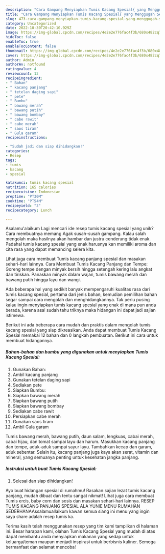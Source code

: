 ```yaml
---
description: "Cara Gampang Menyiapkan Tumis Kacang Spesial{ yang Menggugah Selera"
title: "Cara Gampang Menyiapkan Tumis Kacang Spesial{ yang Menggugah Selera"
slug: 473-cara-gampang-menyiapkan-tumis-kacang-spesial-yang-menggugah-selera
category: Uncategorized
date: 2022-10-30T20:42:10.929Z
image: https://img-global.cpcdn.com/recipes/4e2e2e776fac4f3b/680x482cq70/tumis-kacang-spesial-foto-resep-utama.jpg
hideToc: false
enableToc: true
enableTocContent: false
thumbnail: https://img-global.cpcdn.com/recipes/4e2e2e776fac4f3b/680x482cq70/tumis-kacang-spesial-foto-resep-utama.jpg
cover: https://img-global.cpcdn.com/recipes/4e2e2e776fac4f3b/680x482cq70/tumis-kacang-spesial-foto-resep-utama.jpg
author: Admin
authorAv: notfound
ratingvalue: 4
reviewcount: 13
recipeingredient:
- " Bahan"
- " kacang panjang"
- " tetelan daging sapi"
- " pete"
- " Bumbu"
- " bawang merah"
- " bawang putih"
- " bawang bombay"
- " cabe rawit"
- " cabe merah"
- " saos tiram"
- " Gula garam"
recipeinstructions:

- "Sudah jadi dan siap dihidangkan!"
categories:
- Resep
tags:
- tumis
- kacang
- spesial

katakunci: tumis kacang spesial 
nutrition: 165 calories
recipecuisine: Indonesian
preptime: "PT30M"
cooktime: "PT54M"
recipeyield: "3"
recipecategory: Lunch

---
```



Asalamu'alaikum Lagi mencari ide resep tumis kacang spesial yang unik? Cara membuatnya memang Agak susah-susah gampang. Kalau salah mengolah maka hasilnya akan hambar dan justru cenderung tidak enak. Padahal tumis kacang spesial yang enak harusnya kan memiliki aroma dan cita rasa yang dapat memancing selera kita.


Lihat juga cara membuat Tumis kacang panjang spesial dan masakan sehari-hari lainnya. Cara Membuat Tumis Kacang Panjang dan Tempe: Goreng tempe dengan minyak bersih hingga setengah kering lalu angkat dan tiriskan. Panaskan minyak dalam wajan, tumis bawang merah dan bawang putih hingga layu dan wangi.

Ada beberapa hal yang sedikit banyak mempengaruhi kualitas rasa dari tumis kacang spesial, pertama dari jenis bahan, kemudian pemilihan bahan segar sampai cara mengolah dan menghidangkannya. Tak perlu pusing kalau ingin menyiapkan tumis kacang spesial yang enak di mana pun anda berada, karena asal sudah tahu triknya maka hidangan ini dapat jadi sajian istimewa.


Berikut ini ada beberapa cara mudah dan praktis dalam mengolah tumis kacang spesial yang siap dikreasikan. Anda dapat membuat Tumis Kacang Spesial memakai 12 bahan dan 0 langkah pembuatan. Berikut ini cara untuk membuat hidangannya.

<!--inarticleads1-->

##### Bahan-bahan dan bumbu yang digunakan untuk menyiapkan Tumis Kacang Spesial:

1. Gunakan  Bahan:
1. Ambil  kacang panjang
1. Gunakan  tetelan daging sapi
1. Sediakan  pete
1. Siapkan  Bumbu:
1. Siapkan  bawang merah
1. Siapkan  bawang putih
1. Siapkan  bawang bombay
1. Sediakan  cabe rawit
1. Persiapkan  cabe merah
1. Gunakan  saos tiram
1. Ambil  Gula garam


Tumis bawang merah, bawang putih, daun salam, lengkuas, cabai merah, cabai hijau, dan tomat sampai layu dan harum. Masukkan kacang panjang dan tempe, aduk-aduk sampai sayur layu. Tambahkan kecap dan garam, aduk sebentar. Selain itu, kacang panjang juga kaya akan serat, vitamin dan mineral, yang semuanya penting untuk kesehatan jangka panjang. 

<!--inarticleads2-->

##### Instruksi untuk buat Tumis Kacang Spesial:


1. Selesai dan siap dihidangkan!

Ayo buat hidangan spesial di rumahmu! Rasakan sajian lezat tumis kacang panjang, mudah dibuat dan tentu sangat nikmat! Lihat juga cara membuat Tumis ercis, baby corn dan sosis dan masakan sehari-hari lainnya. RESEP TUMIS KACANG PANJANG SPESIAL ALA YUNIE MENU RUMAHAN SEDERHANAAssalamuallaikum kawan semua siang ini menu yang ingin saya share adalah resep tumis ka. 

Terima kasih telah menggunakan resep yang tim kami tampilkan di halaman ini. Besar harapan kami, olahan Tumis Kacang Spesial yang mudah di atas dapat membantu anda menyiapkan makanan yang sedap untuk keluarga/teman maupun menjadi inspirasi untuk berbisnis kuliner. Semoga bermanfaat dan selamat mencoba!
